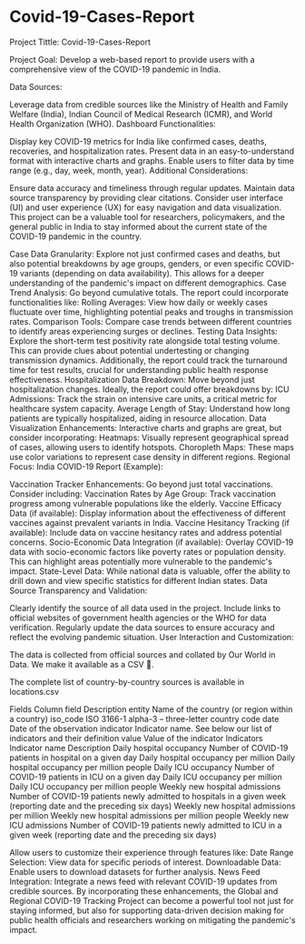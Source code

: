 # Covid-19-Cases-Report

Project Tittle: Covid-19-Cases-Report

Project Goal: Develop a web-based report to provide users with a comprehensive view of the COVID-19 pandemic in India.

Data Sources:

Leverage data from credible sources like the Ministry of Health and Family Welfare (India), Indian Council of Medical Research (ICMR), and World Health Organization (WHO).
Dashboard Functionalities:

Display key COVID-19 metrics for India like confirmed cases, deaths, recoveries, and hospitalization rates.
Present data in an easy-to-understand format with interactive charts and graphs.
Enable users to filter data by time range (e.g., day, week, month, year).
Additional Considerations:

Ensure data accuracy and timeliness through regular updates.
Maintain data source transparency by providing clear citations.
Consider user interface (UI) and user experience (UX) for easy navigation and data visualization.
This project can be a valuable tool for researchers, policymakers, and the general public in India to stay informed about the current state of the COVID-19 pandemic in the country.

Case Data Granularity: Explore not just confirmed cases and deaths, but also potential breakdowns by age groups, genders, or even specific COVID-19 variants (depending on data availability). This allows for a deeper understanding of the pandemic's impact on different demographics.
Case Trend Analysis: Go beyond cumulative totals. The report could incorporate functionalities like:
Rolling Averages: View how daily or weekly cases fluctuate over time, highlighting potential peaks and troughs in transmission rates.
Comparison Tools: Compare case trends between different countries to identify areas experiencing surges or declines.
Testing Data Insights: Explore the short-term test positivity rate alongside total testing volume. This can provide clues about potential undertesting or changing transmission dynamics. Additionally, the report could track the turnaround time for test results, crucial for understanding public health response effectiveness.
Hospitalization Data Breakdown: Move beyond just hospitalization changes. Ideally, the report could offer breakdowns by:
ICU Admissions: Track the strain on intensive care units, a critical metric for healthcare system capacity.
Average Length of Stay: Understand how long patients are typically hospitalized, aiding in resource allocation.
Data Visualization Enhancements: Interactive charts and graphs are great, but consider incorporating:
Heatmaps: Visually represent geographical spread of cases, allowing users to identify hotspots.
Choropleth Maps: These maps use color variations to represent case density in different regions.
Regional Focus: India COVID-19 Report (Example):

Vaccination Tracker Enhancements: Go beyond just total vaccinations. Consider including:
Vaccination Rates by Age Group: Track vaccination progress among vulnerable populations like the elderly.
Vaccine Efficacy Data (if available): Display information about the effectiveness of different vaccines against prevalent variants in India.
Vaccine Hesitancy Tracking (if available): Include data on vaccine hesitancy rates and address potential concerns.
Socio-Economic Data Integration (if available): Overlay COVID-19 data with socio-economic factors like poverty rates or population density. This can highlight areas potentially more vulnerable to the pandemic's impact.
State-Level Data: While national data is valuable, offer the ability to drill down and view specific statistics for different Indian states.
Data Source Transparency and Validation:

Clearly identify the source of all data used in the project.
Include links to official websites of government health agencies or the WHO for data verification.
Regularly update the data sources to ensure accuracy and reflect the evolving pandemic situation.
User Interaction and Customization:

The data is collected from official sources and collated by Our World in Data. We make it available as a CSV 💾.

The complete list of country-by-country sources is available in locations.csv

Fields
Column field	Description
entity	Name of the country (or region within a country)
iso_code	ISO 3166-1 alpha-3 – three-letter country code
date	Date of the observation
indicator	Indicator name. See below our list of indicators and their definition
value	Value of the indicator
Indicators
Indicator name	Description
Daily hospital occupancy	Number of COVID-19 patients in hospital on a given day
Daily hospital occupancy per million	Daily hospital occupancy per million people
Daily ICU occupancy	Number of COVID-19 patients in ICU on a given day
Daily ICU occupancy per million	Daily ICU occupancy per million people
Weekly new hospital admissions	Number of COVID-19 patients newly admitted to hospitals in a given week (reporting date and the preceding six days)
Weekly new hospital admissions per million	Weekly new hospital admissions per million people
Weekly new ICU admissions	Number of COVID-19 patients newly admitted to ICU in a given week (reporting date and the preceding six days)


Allow users to customize their experience through features like:
Date Range Selection: View data for specific periods of interest.
Downloadable Data: Enable users to download datasets for further analysis.
News Feed Integration: Integrate a news feed with relevant COVID-19 updates from credible sources.
By incorporating these enhancements, the Global and Regional COVID-19 Tracking Project can become a powerful tool not just for staying informed, but also for supporting data-driven decision making for public health officials and researchers working on mitigating the pandemic's impact.






